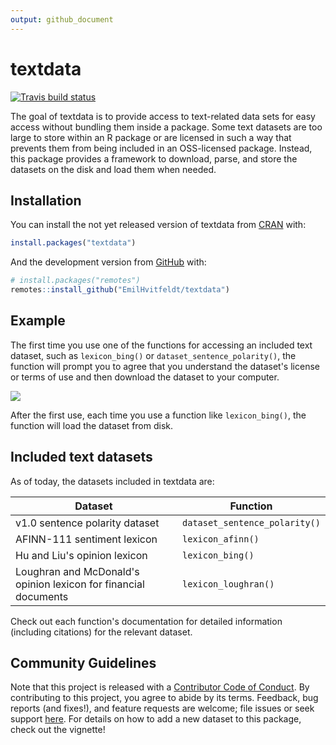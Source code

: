 ```yaml
---
output: github_document
---
```


<!-- README.md is generated from README.Rmd. Please edit that file -->


# textdata

<!-- badges: start -->
[![Travis build status](https://travis-ci.org/EmilHvitfeldt/textdata.svg?branch=master)](https://travis-ci.org/EmilHvitfeldt/textdata)
<!-- badges: end -->

The goal of textdata is to provide access to text-related data sets for easy access without bundling them inside a package. Some text datasets are too large to store within an R package or are licensed in such a way that prevents them from being included in an OSS-licensed package. Instead, this package provides a framework to download, parse, and store the datasets on the disk and load them when needed.

## Installation

You can install the not yet released version of textdata from [CRAN](https://CRAN.R-project.org) with:

``` r
install.packages("textdata")
```

And the development version from [GitHub](https://github.com/) with:

``` r
# install.packages("remotes")
remotes::install_github("EmilHvitfeldt/textdata")
```
## Example

The first time you use one of the functions for accessing an included text dataset, such as `lexicon_bing()` or `dataset_sentence_polarity()`, the function will prompt you to agree that you understand the dataset's license or terms of use and then download the dataset to your computer.

![](man/figures/textdata_demo.gif)

After the first use, each time you use a function like `lexicon_bing()`, the function will load the dataset from disk.

## Included text datasets

As of today, the datasets included in textdata are:

| Dataset      | Function    |
| ------------ | ----------- |
| v1.0 sentence polarity dataset | `dataset_sentence_polarity()` |
| AFINN-111 sentiment lexicon    | `lexicon_afinn()`             |
| Hu and Liu's opinion lexicon   | `lexicon_bing()`              |
| Loughran and McDonald's opinion lexicon for financial documents | `lexicon_loughran()` |


Check out each function's documentation for detailed information (including citations) for the relevant dataset.

## Community Guidelines

Note that this project is released with a
[Contributor Code of Conduct](CODE_OF_CONDUCT.md).
By contributing to this project, you agree to abide by its terms. 
Feedback, bug reports (and fixes!), and feature requests are welcome; file 
issues or seek support [here](http://github.com/EmilHvitfeldt/textdata/issues).
For details on how to add a new dataset to this package, check out the vignette!
